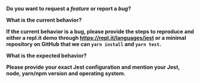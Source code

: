 <!-- 
THIS IS NOT A HELP FORUM. 
If you are experiencing problems with setting up Jest, please make sure to visit our Help page: 
https://facebook.github.io/jest/help.html
-->
<!-- 
Before creating an issue please check the following:
* you are using the latest version of Jest
* try re-installing your node_modules folder 
* run Jest once with `--no-cache` to see if that fixes the problem you are experiencing. 
-->

**Do you want to request a *feature* or report a *bug*?**

**What is the current behavior?**

**If the current behavior is a bug, please provide the steps to reproduce and either a repl.it demo through https://repl.it/languages/jest or a minimal repository on GitHub that we can `yarn install` and `yarn test`.**

**What is the expected behavior?**

**Please provide your exact Jest configuration and mention your Jest, node, yarn/npm version and operating system.**
